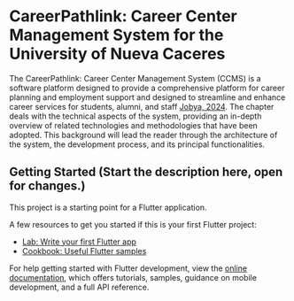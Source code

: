 # CareerPathlink: Career Center Management System for the University of Nueva Caceres

The CareerPathlink: Career Center Management System (CCMS) is a software platform designed to provide a comprehensive platform for career planning and employment support and designed to streamline and enhance career services for students, alumni, and staff [Jobya, 2024](https://jobya.com/learn/career_advice/career_development/the_impact_of_technology_on_career_development). The chapter deals with the technical aspects of the system, providing an in-depth overview of related technologies and methodologies that have been adopted. This background will lead the reader through the architecture of the system, the development process, and its principal functionalities.

## Getting Started (Start the description here, open for changes.)

This project is a starting point for a Flutter application.

A few resources to get you started if this is your first Flutter project:

- [Lab: Write your first Flutter app](https://docs.flutter.dev/get-started/codelab)
- [Cookbook: Useful Flutter samples](https://docs.flutter.dev/cookbook)

For help getting started with Flutter development, view the
[online documentation](https://docs.flutter.dev/), which offers tutorials,
samples, guidance on mobile development, and a full API reference.
